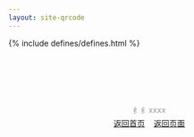 ```yaml
---
layout: site-qrcode
---
```

{% include defines/defines.html %}
<div style="margin:100px 0 100px 0;text-align: center;">
	<div id='qrcode'></div>
	<div id='url' style="color:#979797;margin: 4px 0 4px 0">纟纟xxxx</div>
	<div>
		<a href="/{{baseurl}}">返回首页</a>&nbsp;&nbsp;&nbsp;&nbsp;<a id="back_page" href="/">返回页面</a>
	</div>
</div>
<script type="text/javascript">
    // qrcode
    $('#qrcode').qrcode(
        {
            width: 200,
            height: 200,
            text: document.location.href.split("?")[0]
        });
    $("#qrcode").css({
        width: 200,
        height: 200, 
        border: "4px solid black",
        padding: "2px",
        "margin-left": "auto",
        "margin-right": "auto",
    });

    var getUrlParam = function (name) {
		var reg = new RegExp("(^|&)" + name + "=([^&]*)(&|$)");
		var r = window.location.search.substr(1).match(reg);
		if (r != null) return unescape(r[2]); return null;
	}

	console.log(getUrlParam("url"))
	document.getElementById('url').innerText=decodeURI( getUrlParam("url") );
	document.getElementById('back_page').href=getUrlParam("url");
   
</script>
